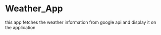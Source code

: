 # Weather_App



this app fetches the weather information from google api and display it on the application

